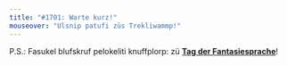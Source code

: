 ```yaml
---
title: "#1701: Warte kurz!"
mouseover: "Ulsnip patufi züs Trekliwammp!"
---
```


P.S.:
Fasukel blufskruf pelokeliti knuffplorp: zü <a href="http://www.fonflatter.de/kalender"><strong>Tag der Fantasiesprache</strong></a>!
